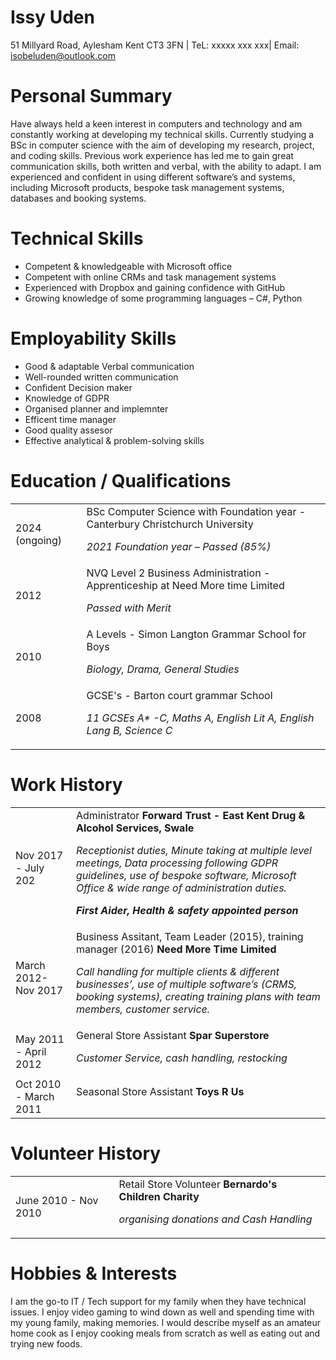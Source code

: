 
# Issy Uden
51 Millyard Road, Aylesham Kent CT3 3FN | TeL: xxxxx xxx xxx| Email: isobeluden@outlook.com

# Personal Summary
Have always held a keen interest in computers and technology and am constantly working at developing my technical skills. Currently studying a BSc in computer science with the aim of developing my research, project, and coding skills.  Previous work experience has led me to gain great communication skills, both written and verbal, with the ability to adapt. I am experienced and confident in using different software’s and systems, including Microsoft products, bespoke task management systems, databases and booking systems.


# Technical Skills
<ul>
  <li>	Competent & knowledgeable with Microsoft office</li>
  <li> Competent with online CRMs and task management systems </li>
  <li>	Experienced with Dropbox and gaining confidence with GitHub </li>
  <li>	Growing knowledge of some programming languages – C#, Python </li>
</ul>

# Employability Skills

<ul>
  <li> Good & adaptable Verbal communication</li>
  <li> Well-rounded written communication </li>
  <li> Confident Decision maker </li>
  <li> Knowledge of GDPR</li>
  <li> Organised planner and implemnter</li>
  <li> Efficent time manager </li>
  <li> Good quality assesor </li>
  <li> Effective analytical & problem-solving skills</li>
</ul>

# Education / Qualifications
<table>
  <tr> 
    <td> 2024 (ongoing) </td>
    <td> BSc Computer Science with Foundation year - Canterbury Christchurch University
      <p><i>2021 Foundation year – Passed (85%)</i></p></td>
  </tr>
  <tr>
    <td> 2012</td>
    <td> NVQ Level 2 Business Administration - Apprenticeship at Need More time Limited
      <p><i>Passed with Merit</i></p> </td>
  </tr>
  <tr>
    <td> 2010 </td>
    <td> A Levels - Simon Langton Grammar School for Boys
      <p><i>Biology, Drama, General Studies</i></p></td>
  </tr>
  <tr>
       <td> 2008 </td>
      <td> GCSE's - Barton court grammar School
       <p><i> 11 GCSEs A* -C, Maths A, English Lit A, English Lang B, Science C</i></p>
      </td>
  </tr>
  </table>
     
# Work History
  <table>
  <tr> 
    <td> Nov 2017 - July 202 </td>
    <td> Administrator <b> Forward Trust - East Kent Drug & Alcohol Services, Swale </b>
      <p><i>  Receptionist duties, Minute taking at multiple level meetings, Data processing following GDPR guidelines, use of bespoke software, Microsoft Office & wide range of administration duties.  </p> 
      <p><b> First Aider, Health & safety appointed person </p></b></i>
    </td>   
  </tr>  
  <tr> 
    <td> March 2012-Nov 2017 </td>
    <td> Business Assitant, Team Leader (2015), training manager (2016) <b> Need More Time Limited </b>
      <p><i> Call handling for multiple clients & different businesses’, use of multiple software’s (CRMS, booking systems), creating training plans with team members, customer service.  </p> </i>
    </td>   
  </tr>  
  <tr> 
    <td> May 2011 - April 2012 </td>
    <td> General Store Assistant <b> Spar Superstore </b>
       <p><i> Customer Service, cash handling, restocking </p> </i>
      </td>   
  
  </tr>  
  <tr> 
    <td> Oct 2010 - March 2011 </td>
    <td> Seasonal Store Assistant <b> Toys R Us</b>
      <p><i>   </p> </i>
    </td>   
  </tr>  
  </table>
 
  # Volunteer History
  <table>
  <tr> 
    <td> June 2010 - Nov 2010 </td>
    <td> Retail Store Volunteer <b> Bernardo's Children Charity </b>
      <p><i>organising donations and Cash Handling </p> </i>
    </td>   
  </tr>  
  </table>
  
  # Hobbies & Interests 
  I am the go-to IT / Tech support for my family when they have technical issues. I enjoy video gaming to wind down as well and spending time with my young family, making memories. I would describe myself as an amateur home cook as I enjoy cooking meals from scratch as well as eating out and trying new foods. 
